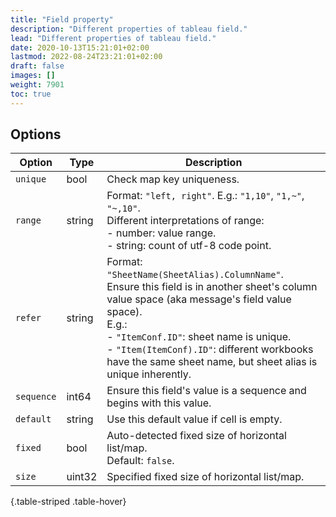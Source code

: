 ```yaml
---
title: "Field property"
description: "Different properties of tableau field."
lead: "Different properties of tableau field."
date: 2020-10-13T15:21:01+02:00
lastmod: 2022-08-24T23:21:01+02:00
draft: false
images: []
weight: 7901
toc: true
---
```


## Options

| Option     | Type   | Description                                                                                                                                                                                    |
|------------|--------|------------------------------------------------------------------------------------------------------------------------------------------------------------------------------------------------|
| `unique`   | bool   | Check map key uniqueness.                                                                                                                                                                      |
| `range`    | string | Format: `"left, right"`. E.g.: `"1,10"`, `"1,~"`, `"~,10"`. <br> Different interpretations of range: <br> - number: value range. <br> - string: count of utf-8 code point.                     |
| `refer`    | string | Format: `"SheetName(SheetAlias).ColumnName"`.<br>Ensure this field is in another sheet's column value space (aka message's field value space). <br>E.g.:<br> - `"ItemConf.ID"`: sheet name is unique.<br> - `"Item(ItemConf).ID"`: different workbooks have the same sheet name, but sheet alias is unique inherently.|
| `sequence` | int64  | Ensure this field's value is a sequence and begins with this value.                                                                                                                            |
| `default`  | string | Use this default value if cell is empty.                                                                                                                                                   |
| `fixed`    | bool   | Auto-detected fixed size of horizontal list/map. <br> Default: `false`.                                                                                                                       |
| `size`     | uint32 | Specified fixed size of horizontal list/map.                                                                                                                                                   |
{.table-striped .table-hover}

